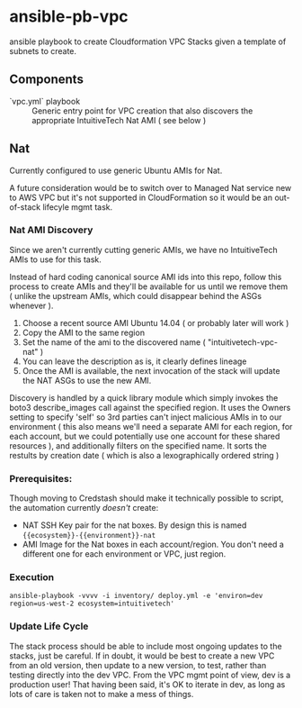 ansible-pb-vpc
==============================

ansible playbook to create Cloudformation VPC Stacks given
a template of subnets to create.

## Components
<dl>
<dt>`vpc.yml` playbook</dt>
<dd>Generic entry point for VPC creation that also discovers the appropriate IntuitiveTech Nat AMI ( see below )
</dl>

## Nat

Currently configured to use generic Ubuntu AMIs for Nat.

A future consideration would be to switch over to Managed Nat service new to AWS VPC but it's not supported in CloudFormation so it would be an out-of-stack lifecyle mgmt task.

### Nat AMI Discovery

Since we aren't currently cutting generic AMIs, we have no IntuitiveTech AMIs to use for this task.

Instead of hard coding canonical source AMI ids into this repo, follow this process to create AMIs and they'll be available for us until we remove them ( unlike the upstream AMIs, which could disappear behind the ASGs whenever ).
1. Choose a recent source AMI Ubuntu 14.04 ( or probably later will work )
1. Copy the AMI to the same region
1. Set the name of the ami to the discovered name ( "intuitivetech-vpc-nat" )
1. You can leave the description as is, it clearly defines lineage
1. Once the AMI is available, the next invocation of the stack will update the NAT ASGs to use the new AMI.

Discovery is handled by a quick library module which simply invokes the boto3 describe_images call against the specified region.  It uses the Owners setting to specify 'self' so 3rd parties can't inject malicious AMIs in to our environment ( this also means we'll need a separate AMI for each region, for each account, but we could potentially use one account for these shared resources ), and additionally filters on the specified name.  It sorts the restults by creation date ( which is also a lexographically ordered string )

### Prerequisites:

Though moving to Credstash should make it technically possible to script, the automation currently _doesn't_ create:

* NAT SSH Key pair for the nat boxes.  By design this is named `{{ecosystem}}-{{environment}}-nat`
* AMI Image for the Nat boxes in each account/region.  You don't need a different one for each environment or VPC, just region.

### Execution

`ansible-playbook -vvvv -i inventory/ deploy.yml -e 'environ=dev region=us-west-2 ecosystem=intuitivetech'`

### Update Life Cycle

The stack process should be able to include most ongoing updates to the stacks, just be careful.  If in doubt, it would be best to create a new VPC from an old version, then update to a new version, to test, rather than testing directly into the dev VPC.  From the VPC mgmt point of view, dev is a production user!  That having been said, it's OK to iterate in dev, as long as lots of care is taken not to make a mess of things.
